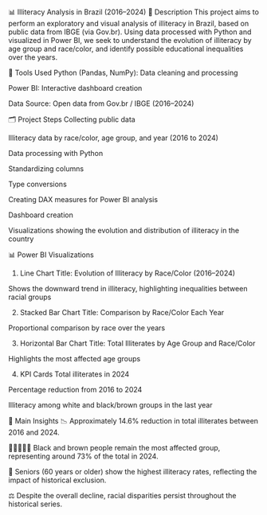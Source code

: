 📊 Illiteracy Analysis in Brazil (2016–2024)
🔎 Description
This project aims to perform an exploratory and visual analysis of illiteracy in Brazil, based on public data from IBGE (via Gov.br). Using data processed with Python and visualized in Power BI, we seek to understand the evolution of illiteracy by age group and race/color, and identify possible educational inequalities over the years.

🧰 Tools Used
Python (Pandas, NumPy): Data cleaning and processing

Power BI: Interactive dashboard creation

Data Source: Open data from Gov.br / IBGE (2016–2024)

🗂️ Project Steps
Collecting public data

Illiteracy data by race/color, age group, and year (2016 to 2024)

Data processing with Python

Standardizing columns

Type conversions

Creating DAX measures for Power BI analysis

Dashboard creation

Visualizations showing the evolution and distribution of illiteracy in the country

📊 Power BI Visualizations
1. Line Chart
Title: Evolution of Illiteracy by Race/Color (2016–2024)

Shows the downward trend in illiteracy, highlighting inequalities between racial groups

2. Stacked Bar Chart
Title: Comparison by Race/Color Each Year

Proportional comparison by race over the years

3. Horizontal Bar Chart
Title: Total Illiterates by Age Group and Race/Color

Highlights the most affected age groups

4. KPI Cards
Total illiterates in 2024

Percentage reduction from 2016 to 2024

Illiteracy among white and black/brown groups in the last year

📌 Main Insights
📉 Approximately 14.6% reduction in total illiterates between 2016 and 2024.

🧑🏿‍🤝‍🧑🏽 Black and brown people remain the most affected group, representing around 73% of the total in 2024.

👵 Seniors (60 years or older) show the highest illiteracy rates, reflecting the impact of historical exclusion.

⚖️ Despite the overall decline, racial disparities persist throughout the historical series.
